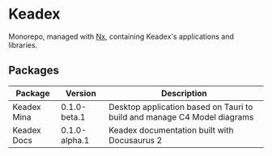 # Keadex

Monorepo, managed with [Nx](https://nx.dev/), containing Keadex's applications and libraries.

## Packages

| Package     | Version       | Description                                                              |
| ----------- | ------------- | ------------------------------------------------------------------------ |
| Keadex Mina | 0.1.0-beta.1  | Desktop application based on Tauri to build and manage C4 Model diagrams |
| Keadex Docs | 0.1.0-alpha.1 | Keadex documentation built with Docusaurus 2                             |
